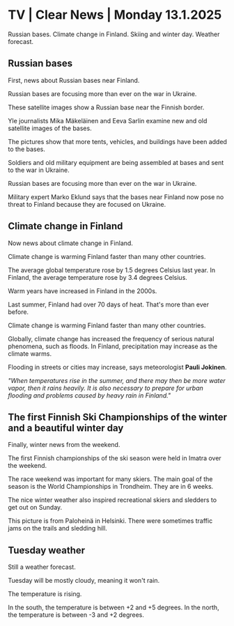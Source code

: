 # TV \| Clear News \| Monday 13.1.2025

Russian bases. Climate change in Finland. Skiing and winter day. Weather forecast.

## Russian bases

First, news about Russian bases near Finland.

Russian bases are focusing more than ever on the war in Ukraine.

These satellite images show a Russian base near the Finnish border.

Yle journalists Mika Mäkeläinen and Eeva Sarlin examine new and old satellite images of the bases.

The pictures show that more tents, vehicles, and buildings have been added to the bases.

Soldiers and old military equipment are being assembled at bases and sent to the war in Ukraine.

Russian bases are focusing more than ever on the war in Ukraine.

Military expert Marko Eklund says that the bases near Finland now pose no threat to Finland because they are focused on Ukraine.

## Climate change in Finland

Now news about climate change in Finland.

Climate change is warming Finland faster than many other countries.

The average global temperature rose by 1.5 degrees Celsius last year. In Finland, the average temperature rose by 3.4 degrees Celsius.

Warm years have increased in Finland in the 2000s.

Last summer, Finland had over 70 days of heat. That's more than ever before.

Climate change is warming Finland faster than many other countries.

Globally, climate change has increased the frequency of serious natural phenomena, such as floods. In Finland, precipitation may increase as the climate warms.

Flooding in streets or cities may increase, says meteorologist **Pauli Jokinen**.

*"When temperatures rise in the summer, and there may then be more water vapor, then it rains heavily. It is also necessary to prepare for urban flooding and problems caused by heavy rain in Finland."*

## The first Finnish Ski Championships of the winter and a beautiful winter day

Finally, winter news from the weekend.

The first Finnish championships of the ski season were held in Imatra over the weekend.

The race weekend was important for many skiers. The main goal of the season is the World Championships in Trondheim. They are in 6 weeks.

The nice winter weather also inspired recreational skiers and sledders to get out on Sunday.

This picture is from Paloheinä in Helsinki. There were sometimes traffic jams on the trails and sledding hill.

## Tuesday weather

Still a weather forecast.

Tuesday will be mostly cloudy, meaning it won't rain.

The temperature is rising.

In the south, the temperature is between +2 and +5 degrees. In the north, the temperature is between -3 and +2 degrees.

